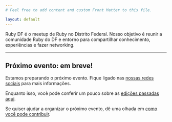 ```yaml
---
# Feel free to add content and custom Front Matter to this file.

layout: default
---
```


Ruby DF é o meetup de Ruby no Distrito Federal. Nosso objetivo é reunir a comunidade Ruby do DF e entorno para compartilhar conhecimento, experiências e fazer networking.

---

## Próximo evento: em breve!

Estamos preparando o próximo evento. Fique ligado nas [nossas redes sociais](t.me/rubydf) para mais informações.

Enquanto isso, você pode conferir um pouco sobre as [edições passadas aqui](/events).

Se quiser ajudar a organizar o próximo evento, dê uma olhada em [como você pode contribuir](/sponsoring).
